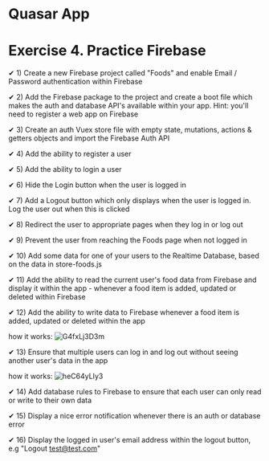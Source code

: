 # Quasar App

# Exercise 4. Practice Firebase

✔ 1) Create a new Firebase project called "Foods" and enable Email / Password authentication within Firebase

✔ 2) Add the Firebase package to the project and create a boot file which makes the auth and database API's available within your app. Hint: you'll need to register a web app on Firebase

✔ 3) Create an auth Vuex store file with empty state, mutations, actions & getters objects and import the Firebase Auth API

✔ 4) Add the ability to register a user

✔ 5) Add the ability to login a user

✔ 6) Hide the Login button when the user is logged in

✔ 7) Add a Logout button which only displays when the user is logged in. Log the user out when this is clicked

✔ 8) Redirect the user to appropriate pages when they log in or log out

✔ 9) Prevent the user from reaching the Foods page when not logged in

✔ 10) Add some data for one of your users to the Realtime Database, based on the data in store-foods.js

✔ 11) Add the ability to read the current user's food data from Firebase and display it within the app - whenever a food item is added, updated or deleted within Firebase

✔ 12) Add the ability to write data to Firebase whenever a food item is added, updated or deleted within the app

how it works:
![G4fxLj3D3m](https://user-images.githubusercontent.com/35951053/83946944-ab04f180-a81c-11ea-8d88-ca2ac9e8cbf1.gif)

✔ 13) Ensure that multiple users can log in and log out without seeing another user's data in the app

how it works:
![heC64yLIy3](https://user-images.githubusercontent.com/35951053/83947140-e6ec8680-a81d-11ea-864c-023fdd1c449c.gif)

✔ 14) Add database rules to Firebase to ensure that each user can only read or write to their own data

✔ 15) Display a nice error notification whenever there is an auth or database error

✔ 16) Display the logged in user's email address within the logout button, e.g "Logout test@test.com"
